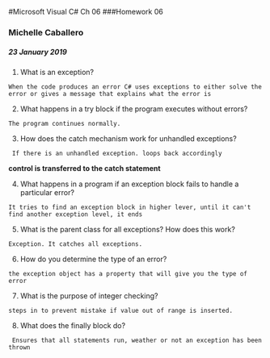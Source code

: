 #Microsoft Visual C# Ch 06
###Homework 06

### Michelle Caballero
##### 23 January 2019

1. What is an exception?

`` When the code produces an error C# uses exceptions to either
solve the error or gives a message that explains what the error is ``

2. What happens in a try block if the program executes without errors?

`` The program continues normally. ``

3. How does the catch mechanism work for unhandled exceptions?

`` If there is an unhandled exception. loops back accordingly``

**control is transferred to the catch statement**

4. What happens in a program if an exception block fails to handle a particular error?

`` It tries to find an exception block in higher lever, until it can't find another
exception level, it ends ``

5. What is the parent class for all exceptions? How does this work?

``Exception. It catches all exceptions.``

6. How do you determine the type of an error?

`` the exception object has a property that will give you the type of error ``

7. What is the purpose of integer checking?

``steps in to prevent mistake if value out of range is inserted.``

8. What does the finally block do?

`` Ensures that all statements run, weather or not an exception has been thrown``
